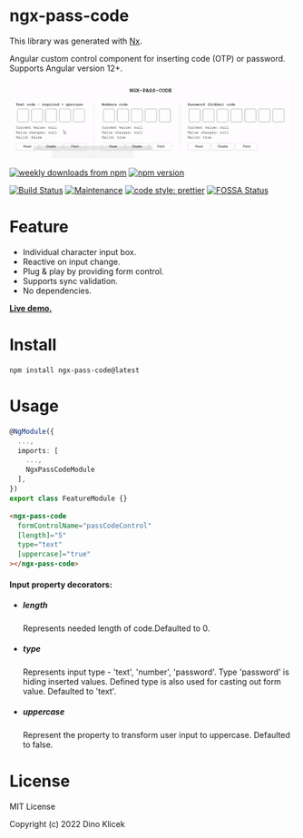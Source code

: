 # ngx-pass-code

This library was generated with [Nx](https://nx.dev).

Angular custom control component for inserting code (OTP) or password. Supports
Angular version 12+.

![Numeric range form field](https://github.com/dineeek/ngx-libs-workspace/blob/ngx-pass-code/libs/ngx-pass-code/ngx_pass_code_example.gif)

<p align="start">
    <a href="https://www.npmjs.com/package/ngx-pass-code"><img alt="weekly downloads from npm" src="https://img.shields.io/npm/dw/ngx-numeric-range-form-field.svg?style=flat-square"></a>
    <a href="https://www.npmjs.com/package/ngx-pass-code"><img alt="npm version" src="https://img.shields.io/npm/v/ngx-pass-code.svg?style=flat-square"></a>
</p>

[![Build Status](https://app.travis-ci.com/dineeek/ngx-libs-workspace.svg?branch=ngx-pass-code)](https://app.travis-ci.com/dineeek/ngx-libs-workspace)
[![Maintenance](https://img.shields.io/badge/Maintained%3F-yes-green.svg)](https://GitHub.com/Naereen/StrapDown.js/graphs/commit-activity)
[![code style: prettier](https://img.shields.io/badge/code_style-prettier-ff69b4.svg?style=flat-square)](https://github.com/prettier/prettier)
[![FOSSA Status](https://app.fossa.com/api/projects/git%2Bgithub.com%2Fdineeek%2Fngx-libs-workspace.svg?type=shield)](https://app.fossa.com/projects/git%2Bgithub.com%2Fdineeek%2Fngx-libs-workspace?ref=badge_shield)

# Feature

- Individual character input box.
- Reactive on input change.
- Plug & play by providing form control.
- Supports sync validation.
- No dependencies.

**[Live demo.](https://dineeek.github.io/ngx-libs-workspace/demos/ngx-pass-code)**

# Install

```shell
npm install ngx-pass-code@latest
```

# Usage

```typescript
@NgModule({
  ...,
  imports: [
    ...,
    NgxPassCodeModule
  ],
})
export class FeatureModule {}
```

```html
<ngx-pass-code
  formControlName="passCodeControl"
  [length]="5"
  type="text"
  [uppercase]="true"
></ngx-pass-code>
```

#### Input property decorators:

- ##### length

  Represents needed length of code.Defaulted to 0.

- ##### type

  Represents input type - 'text', 'number', 'password'. Type 'password' is
  hiding inserted values. Defined type is also used for casting out form value.
  Defaulted to 'text'.

- ##### uppercase
  Represent the property to transform user input to uppercase. Defaulted to
  false.

# License

MIT License

Copyright (c) 2022 Dino Klicek
